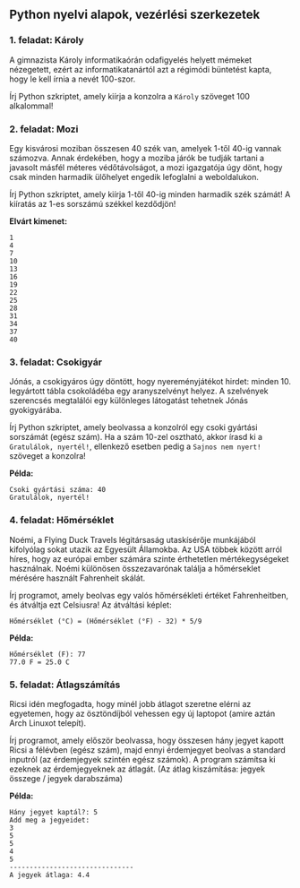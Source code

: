 <style>
	h1:first-of-type { display: none; }
</style>

# Szkriptnyelvek - 1. gyakorló feladatsor

## Python nyelvi alapok, vezérlési szerkezetek


### 1. feladat: Károly

A gimnazista Károly informatikaórán odafigyelés helyett mémeket nézegetett, ezért az informatikatanártól azt a régimódi büntetést kapta, hogy le kell írnia a nevét 100-szor.

Írj Python szkriptet, amely kiírja a konzolra a `Károly` szöveget 100 alkalommal!


### 2. feladat: Mozi

Egy kisvárosi moziban összesen 40 szék van, amelyek 1-től 40-ig vannak számozva. Annak érdekében, hogy a moziba járók be tudják tartani a javasolt másfél méteres védőtávolságot, a mozi igazgatója úgy dönt, hogy csak minden harmadik ülőhelyet engedik lefoglalni a weboldalukon.

Írj Python szkriptet, amely kiírja 1-től 40-ig minden harmadik szék számát! A kiíratás az 1-es sorszámú székkel kezdődjön!

**Elvárt kimenet:**

```
1
4
7
10
13
16
19
22
25
28
31
34
37
40
```


### 3. feladat: Csokigyár

Jónás, a csokigyáros úgy döntött, hogy nyereményjátékot hirdet: minden 10. legyártott tábla csokoládéba egy aranyszelvényt helyez. A szelvények szerencsés megtalálói egy különleges látogatást tehetnek Jónás gyokigyárába.

Írj Python szkriptet, amely beolvassa a konzolról egy csoki gyártási sorszámát (egész szám). Ha a szám 10-zel osztható, akkor írasd ki a `Gratulálok, nyertél!`, ellenkező esetben pedig a `Sajnos nem nyert!` szöveget a konzolra!

**Példa:**

```
Csoki gyártási száma: 40
Gratulálok, nyertél!
```


### 4. feladat: Hőmérséklet

Noémi, a Flying Duck Travels légitársaság utaskísérője munkájából kifolyólag sokat utazik az Egyesült Államokba. Az USA többek között arról híres, hogy az európai ember számára szinte érthetetlen mértékegységeket használnak. Noémi különösen összezavarónak találja a hőmérseklet mérésére használt Fahrenheit skálát.

Írj programot, amely beolvas egy valós hőmérsékleti értéket Fahrenheitben, és átváltja ezt Celsiusra! Az átváltási képlet:

```Hőmérséklet (°C) = (Hőmérséklet (°F) - 32) * 5/9```

**Példa:**

```
Hőmérséklet (F): 77
77.0 F = 25.0 C
```


### 5. feladat: Átlagszámítás

Ricsi idén megfogadta, hogy minél jobb átlagot szeretne elérni az egyetemen, hogy az ösztöndíjból vehessen egy új laptopot (amire aztán Arch Linuxot telepít).

Írj programot, amely először beolvassa, hogy összesen hány jegyet kapott Ricsi a félévben (egész szám), majd ennyi érdemjegyet beolvas a standard inputról (az érdemjegyek szintén egész számok). A program számítsa ki ezeknek az érdemjegyeknek az átlagát. (Az átlag kiszámítása: jegyek összege / jegyek darabszáma)

**Példa:**

```
Hány jegyet kaptál?: 5
Add meg a jegyeidet:
3
5
5
4
5
-------------------------------
A jegyek átlaga: 4.4
```